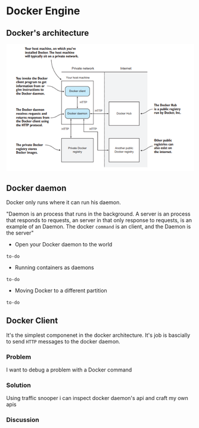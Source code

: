 # Docker Engine

## Docker's architecture

![alt text](https://github.com/PatrickSampaio/patrick-studies/blob/master/images/Screenshot%20from%202018-03-09%2009-27-01.png)

## Docker daemon

Docker only runs where it can run his daemon. 

"Daemon is an process that runs in the background. A server is an process that responds to requests, an server in that only response to requests, is an example of an Daemon. The docker `command` is an client, and the Daemon is the server"

- Open your Docker daemon to the world

`to-do`

- Running containers as daemons

`to-do`

- Moving Docker to a different partition

`to-do`

## Docker Client

It's the simplest componenet in the docker architecture. It's job is bascially to send `HTTP` messages to the docker daemon.

### Problem
I want to debug a problem with a Docker command
### Solution
Using traffic snooper i can inspect docker daemon's api and craft my own apis
### Discussion


